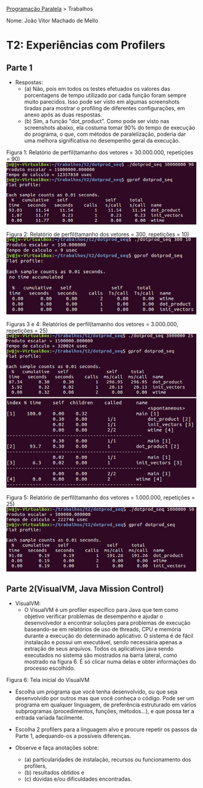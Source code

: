 [Programação Paralela](https://github.com/AndreaInfUFSM/elc139-2018a) > Trabalhos

Nome: João Vitor Machado de Mello

# T2: Experiências com Profilers


## Parte 1

+ Respostas:
  - (a) Não, pois em todos os testes efetuados os valores das porcentagens de tempo utilizado por cada função foram sempre muito parecidos. Isso pode ser visto em algumas screenshots tiradas para mostrar o profiling de diferentes configurações, em anexo após as duas respostas.
  - (b) Sim, a função "dot_product". Como pode ser visto nas screenshots abaixo, ela costuma tomar 90% do tempo de execução do programa, o que, com métodos de paralelização, poderia dar uma melhora significativa no desempenho geral da execução.

Figura 1: Relatório de perfil(tamanho dos vetores = 30.000.000, repetições = 90)
<img src="https://github.com/jvmello/elc139-2018a/blob/master/trabalhos/t2/screenshots/sc5.jpg" width="500">

Figura 2: Relatório de perfil(tamanho dos vetores = 300, repetições = 10)
<img src="https://github.com/jvmello/elc139-2018a/blob/master/trabalhos/t2/screenshots/sc6.jpg" width="500">

Figuras 3 e 4: Relatórios de perfil(tamanho dos vetores = 3.000.000, repetições = 25)
<img src="https://github.com/jvmello/elc139-2018a/blob/master/trabalhos/t2/screenshots/sc8.jpg" width="500">
<img src="https://github.com/jvmello/elc139-2018a/blob/master/trabalhos/t2/screenshots/sc9.jpg" width="500">

Figura 5: Relatório de perfil(tamanho dos vetores = 1.000.000, repetições = 25)
<img src="https://github.com/jvmello/elc139-2018a/blob/master/trabalhos/t2/screenshots/sc10.jpg" width="500">



## Parte 2(VisualVM, Java Mission Control)

+ VisualVM:
  - O VisualVM é um profiler específico para Java que tem como objetivo verificar problemas de desempenho e ajudar o desenvolvedor a encontrar soluções para problemas de execução baseando-se em relatórios de uso de threads, CPU e memória durante a execução do determinado aplicativo.
   O sistema é de fácil instalação e possui um executável, sendo necessária apenas a extração de seus arquivos. Todos os aplicativos java sendo executados no sistema são mostrados na barra lateral, como mostrado na figura 6. É só clicar numa delas e obter informações do processo escolhido.
   
Figura 6: Tela inicial do VisualVM


+ Escolha um programa que você tenha desenvolvido, ou que seja desenvolvido por outros mas que você conheça o código. 
Pode ser um programa em qualquer linguagem, de preferência estruturado em vários subprogramas (procedimentos, funções, métodos...), e que possa ter a entrada variada facilmente.

+ Escolha 2 profilers para a linguagem alvo e procure repetir os passos da Parte 1, adequando-os a possíveis diferenças.

+ Observe e faça anotações sobre: 
   - (a) particularidades de instalação, recursos ou funcionamento dos profilers, 
   - (b) resultados obtidos e 
   - (c) dúvidas e/ou dificuldades encontradas.


